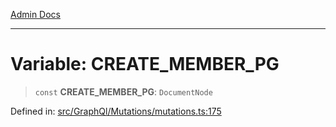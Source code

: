 [Admin Docs](/)

***

# Variable: CREATE\_MEMBER\_PG

> `const` **CREATE\_MEMBER\_PG**: `DocumentNode`

Defined in: [src/GraphQl/Mutations/mutations.ts:175](https://github.com/PalisadoesFoundation/talawa-admin/blob/main/src/GraphQl/Mutations/mutations.ts#L175)
